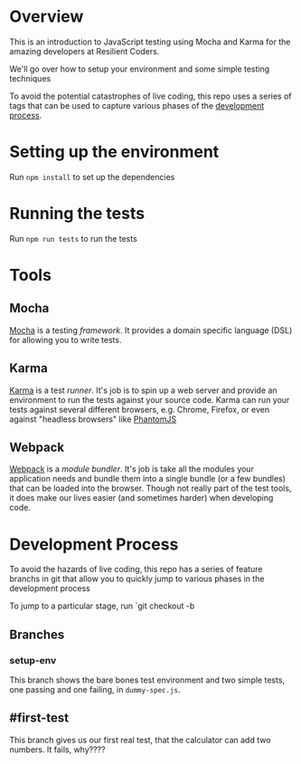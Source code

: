# Overview
This is an introduction to JavaScript testing using Mocha and Karma for the amazing developers at Resilient Coders.

We'll go over how to setup your environment and some simple testing techniques

To avoid the potential catastrophes of live coding, this repo uses a series of tags that can be used to capture various phases of the [development process](#development-process).

# Setting up the environment
Run `npm install` to set up the dependencies

# Running the tests
Run `npm run tests` to run the tests

# Tools

## Mocha
[Mocha](https://mochajs.org/) is a testing _framework_.  It provides a domain specific language (DSL) for allowing you to write tests.

## Karma
[Karma](https://karma-runner.github.io) is a test _runner_.  It's job is to spin up a web server and provide an environment to run the tests against your source code.  Karma can run your tests against several different browsers, e.g. Chrome, Firefox, or even against "headless browsers" like [PhantomJS](http://phantomjs.org/)

## Webpack
[Webpack](https://webpack.github.io/) is a _module bundler_.  It's job is take all the modules your application needs and bundle them into a single bundle (or a few bundles) that can be loaded into the browser.  Though not really part of the test tools, it does make our lives easier (and sometimes harder) when developing code.

# Development Process
To avoid the hazards of live coding, this repo has a series of feature branchs in git that allow you to quickly jump to various phases in the development process

To jump to a particular stage, run
`git checkout -b <branch-name>

## Branches

### setup-env
This branch shows the bare bones test environment and two simple tests, one passing and one failing, in `dummy-spec.js`.

## #first-test
This branch gives us our first real test, that the calculator can add two numbers.  It fails, why????
